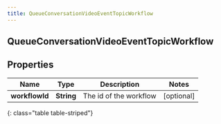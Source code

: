 ```yaml
---
title: QueueConversationVideoEventTopicWorkflow
---
```

## QueueConversationVideoEventTopicWorkflow


## Properties

| Name | Type | Description | Notes |
| ------------ | ------------- | ------------- | ------------- |
| **workflowId** | <!----><!---->**String**<!----> | The id of the workflow |  [optional] |
{: class="table table-striped"}




